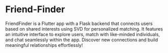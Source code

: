 # Friend-Finder
FriendFinder is a Flutter app with a Flask backend that connects users based on shared interests using SVD for personalized matching. It features an intuitive interface to explore users, match with like-minded individuals, and chat seamlessly within the app. Discover new connections and build meaningful relationships effortlessly!
